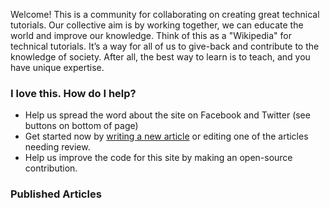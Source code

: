 Welcome! This is a community for collaborating on creating great technical tutorials.  Our collective aim is by working together, we can educate the world and improve our knowledge. Think of this as a "Wikipedia" for technical tutorials.  It’s a way for all of us to give-back and contribute to the knowledge of society.  After all, the best way to learn is to teach, and you have unique expertise.

### I love this.  How do I help?

- Help us spread the word about the site on Facebook and Twitter (see buttons on bottom of page)
- Get started now by [writing a new article](/write/) or editing one of the articles needing review.
- Help us improve the code for this site by making an open-source contribution.

### Published Articles
